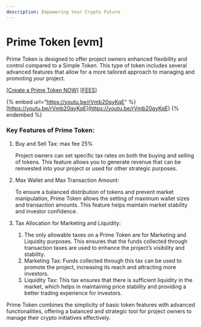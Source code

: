 ```yaml
---
description: Empowering Your Crypto Future
---
```


# Prime Token \[evm]

Prime Token is designed to offer project owners enhanced flexibility and control compared to a Simple Token. This type of token includes several advanced features that allow for a more tailored approach to managing and promoting your project.

\[[Create a Prime Token NOW](https://rogerpad.io)] \[[FEES](https://docs.rogerpad.finance/srvice-fees/service-fees)]



{% embed url="https://youtu.be/rVmb20qyKqE" %}
[https://youtu.be/rVmb20qyKqE](https://youtu.be/rVmb20qyKqE)
{% endembed %}

### Key Features of Prime Token:

1.  Buy and Sell Tax: max fee 25%

    Project owners can set specific tax rates on both the buying and selling of tokens. This feature allows you to generate revenue that can be reinvested into your project or used for other strategic purposes.
2.  Max Wallet and Max Transaction Amount:

    To ensure a balanced distribution of tokens and prevent market manipulation, Prime Token allows the setting of maximum wallet sizes and transaction amounts. This feature helps maintain market stability and investor confidence.
3. Tax Allocation for Marketing and Liquidity:
   1. The only allowable taxes on a Prime Token are for Marketing and Liquidity purposes. This ensures that the funds collected through transaction taxes are used to enhance the project’s visibility and stability.
   2. Marketing Tax: Funds collected through this tax can be used to promote the project, increasing its reach and attracting more investors.
   3. Liquidity Tax: This tax ensures that there is sufficient liquidity in the market, which helps in maintaining price stability and providing a better trading experience for investors.

Prime Token combines the simplicity of basic token features with advanced functionalities, offering a balanced and strategic tool for project owners to manage their crypto initiatives effectively.
